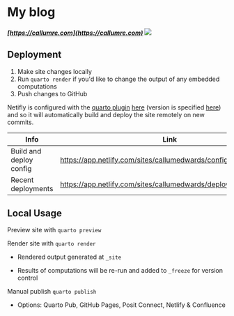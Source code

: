# My blog

##### [https://callumre.com](https://callumre.com)  ![](https://api.netlify.com/api/v1/badges/4bb0de62-4d8e-49a8-8f24-f4cafe52a70a/deploy-status)

## Deployment

1.  Make site changes locally
2.  Run `quarto render` if you'd like to change the output of any embedded computations
3.  Push changes to GitHub

Netifly is configured with the [quarto plugin](https://github.com/quarto-dev/netlify-plugin-quarto?tab=readme-ov-file) [here](netifly.toml) (version is specified [here](package.json#L3)) and so it will automatically build and deploy the site remotely on new commits.

| Info                    | Link                                                              |
|----------------------|--------------------------------------------------|
| Build and deploy config | https://app.netlify.com/sites/callumedwards/configuration/deploys |
| Recent deployments      | https://app.netlify.com/sites/callumedwards/deploys               |

## Local Usage

Preview site with `quarto preview`

Render site with `quarto render`

-   Rendered output generated at `_site`

-   Results of computations will be re-run and added to `_freeze` for version control

Manual publish `quarto publish`

-   Options: Quarto Pub, GitHub Pages, Posit Connect, Netlify & Confluence  
